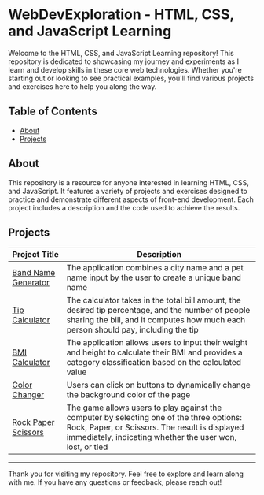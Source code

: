 # WebDevExploration - HTML, CSS, and JavaScript Learning

Welcome to the HTML, CSS, and JavaScript Learning repository! This repository is dedicated to showcasing my journey and experiments as I learn and develop skills in these core web technologies. Whether you're starting out or looking to see practical examples, you'll find various projects and exercises here to help you along the way.

## Table of Contents
- [About](#about)
- [Projects](#projects)

## About

This repository is a resource for anyone interested in learning HTML, CSS, and JavaScript. It features a variety of projects and exercises designed to practice and demonstrate different aspects of front-end development. Each project includes a description and the code used to achieve the results.


## Projects

| Project Title           | Description                                             |
|-------------------------|---------------------------------------------------------|
| [Band Name Generator](https://github.com/priyanshu-saraswat/WebDevExploration/tree/main/band-name-generator) | The application combines a city name and a pet name input by the user to create a unique band name |
|[Tip Calculator](https://github.com/priyanshu-saraswat/WebDevExploration/tree/main/tip-calculator) | The calculator takes in the total bill amount, the desired tip percentage, and the number of people sharing the bill, and it computes how much each person should pay, including the tip |
|[BMI Calculator](https://github.com/priyanshu-saraswat/WebDevExploration/tree/main/bmi-calculator)|The application allows users to input their weight and height to calculate their BMI and provides a category classification based on the calculated value|
|[Color Changer](https://github.com/priyanshu-saraswat/WebDevExploration/tree/main/color-changer)|Users can click on buttons to dynamically change the background color of the page|
|[Rock Paper Scissors](https://github.com/priyanshu-saraswat/WebDevExploration/tree/main/rock-paper-scissors)|The game allows users to play against the computer by selecting one of the three options: Rock, Paper, or Scissors. The result is displayed immediately, indicating whether the user won, lost, or tied|

---

Thank you for visiting my repository. Feel free to explore and learn along with me. If you have any questions or feedback, please reach out!


